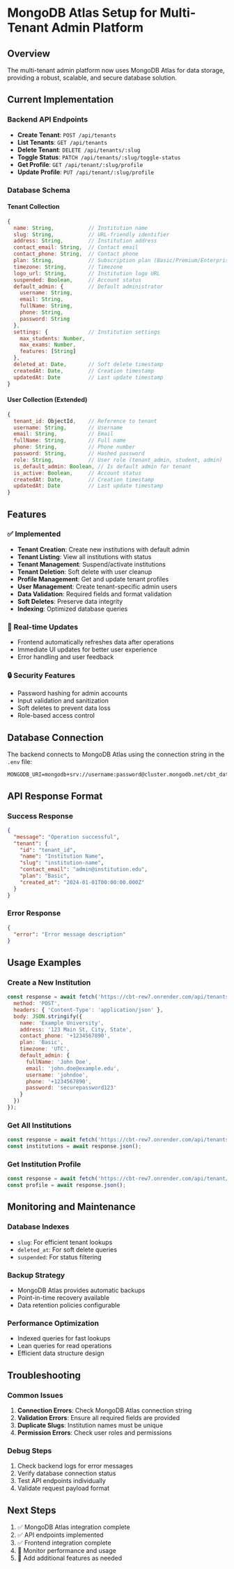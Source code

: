 # MongoDB Atlas Setup for Multi-Tenant Admin Platform

## Overview
The multi-tenant admin platform now uses MongoDB Atlas for data storage, providing a robust, scalable, and secure database solution.

## Current Implementation

### Backend API Endpoints
- **Create Tenant**: `POST /api/tenants`
- **List Tenants**: `GET /api/tenants`
- **Delete Tenant**: `DELETE /api/tenants/:slug`
- **Toggle Status**: `PATCH /api/tenants/:slug/toggle-status`
- **Get Profile**: `GET /api/tenant/:slug/profile`
- **Update Profile**: `PUT /api/tenant/:slug/profile`

### Database Schema

#### Tenant Collection
```javascript
{
  name: String,           // Institution name
  slug: String,           // URL-friendly identifier
  address: String,        // Institution address
  contact_email: String,  // Contact email
  contact_phone: String,  // Contact phone
  plan: String,           // Subscription plan (Basic/Premium/Enterprise)
  timezone: String,       // Timezone
  logo_url: String,       // Institution logo URL
  suspended: Boolean,     // Account status
  default_admin: {        // Default administrator
    username: String,
    email: String,
    fullName: String,
    phone: String,
    password: String
  },
  settings: {             // Institution settings
    max_students: Number,
    max_exams: Number,
    features: [String]
  },
  deleted_at: Date,       // Soft delete timestamp
  createdAt: Date,        // Creation timestamp
  updatedAt: Date         // Last update timestamp
}
```

#### User Collection (Extended)
```javascript
{
  tenant_id: ObjectId,    // Reference to tenant
  username: String,       // Username
  email: String,          // Email
  fullName: String,       // Full name
  phone: String,          // Phone number
  password: String,       // Hashed password
  role: String,           // User role (tenant_admin, student, admin)
  is_default_admin: Boolean, // Is default admin for tenant
  is_active: Boolean,     // Account status
  createdAt: Date,        // Creation timestamp
  updatedAt: Date         // Last update timestamp
}
```

## Features

### ✅ Implemented
- **Tenant Creation**: Create new institutions with default admin
- **Tenant Listing**: View all institutions with status
- **Tenant Management**: Suspend/activate institutions
- **Tenant Deletion**: Soft delete with user cleanup
- **Profile Management**: Get and update tenant profiles
- **User Management**: Create tenant-specific admin users
- **Data Validation**: Required fields and format validation
- **Soft Deletes**: Preserve data integrity
- **Indexing**: Optimized database queries

### 🔄 Real-time Updates
- Frontend automatically refreshes data after operations
- Immediate UI updates for better user experience
- Error handling and user feedback

### 🔒 Security Features
- Password hashing for admin accounts
- Input validation and sanitization
- Soft deletes to prevent data loss
- Role-based access control

## Database Connection

The backend connects to MongoDB Atlas using the connection string in the `.env` file:

```env
MONGODB_URI=mongodb+srv://username:password@cluster.mongodb.net/cbt_database
```

## API Response Format

### Success Response
```json
{
  "message": "Operation successful",
  "tenant": {
    "id": "tenant_id",
    "name": "Institution Name",
    "slug": "institution-name",
    "contact_email": "admin@institution.edu",
    "plan": "Basic",
    "created_at": "2024-01-01T00:00:00.000Z"
  }
}
```

### Error Response
```json
{
  "error": "Error message description"
}
```

## Usage Examples

### Create a New Institution
```javascript
const response = await fetch('https://cbt-rew7.onrender.com/api/tenants', {
  method: 'POST',
  headers: { 'Content-Type': 'application/json' },
  body: JSON.stringify({
    name: 'Example University',
    address: '123 Main St, City, State',
    contact_phone: '+1234567890',
    plan: 'Basic',
    timezone: 'UTC',
    default_admin: {
      fullName: 'John Doe',
      email: 'john.doe@example.edu',
      username: 'johndoe',
      phone: '+1234567890',
      password: 'securepassword123'
    }
  })
});
```

### Get All Institutions
```javascript
const response = await fetch('https://cbt-rew7.onrender.com/api/tenants');
const institutions = await response.json();
```

### Get Institution Profile
```javascript
const response = await fetch('https://cbt-rew7.onrender.com/api/tenant/example-university/profile');
const profile = await response.json();
```

## Monitoring and Maintenance

### Database Indexes
- `slug`: For efficient tenant lookups
- `deleted_at`: For soft delete queries
- `suspended`: For status filtering

### Backup Strategy
- MongoDB Atlas provides automatic backups
- Point-in-time recovery available
- Data retention policies configurable

### Performance Optimization
- Indexed queries for fast lookups
- Lean queries for read operations
- Efficient data structure design

## Troubleshooting

### Common Issues
1. **Connection Errors**: Check MongoDB Atlas connection string
2. **Validation Errors**: Ensure all required fields are provided
3. **Duplicate Slugs**: Institution names must be unique
4. **Permission Errors**: Check user roles and permissions

### Debug Steps
1. Check backend logs for error messages
2. Verify database connection status
3. Test API endpoints individually
4. Validate request payload format

## Next Steps
1. ✅ MongoDB Atlas integration complete
2. ✅ API endpoints implemented
3. ✅ Frontend integration complete
4. 🔄 Monitor performance and usage
5. 🔄 Add additional features as needed 